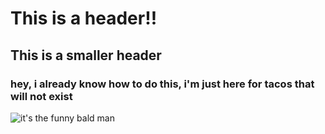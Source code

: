 # This is a header!!

## This is a smaller header

### hey, i already know how to do this, i'm just here for tacos that will not exist

![it's the funny bald man](https://upload.wikimedia.org/wikipedia/commons/thumb/2/2e/Jean-Luc_Picard_2.jpg/200px-Jean-Luc_Picard_2.jpg)
